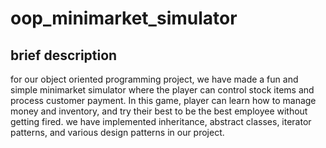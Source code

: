 # oop_minimarket_simulator

## brief description

for our object oriented programming project, we have made a fun and simple minimarket simulator where the player can control stock items and process customer payment. In this game, player can learn how to manage money and inventory, and try their best to be the best employee without getting fired. we have implemented inheritance, abstract classes, iterator patterns, and various design patterns in our project.
